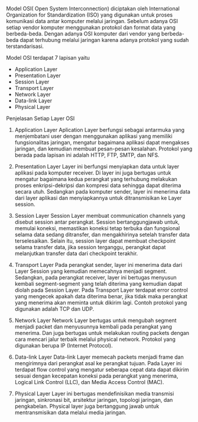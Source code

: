 Model OSI( Open System Interconnection) diciptakan oleh International Organization for Standardization (ISO) yang digunakan untuk proses komunikasi data antar komputer melalui jaringan. Sebelum adanya OSI setiap vendor komputer menggunakan protokol dan format data yang berbeda-beda. Dengan adanya OSI komputer dari vendor yang berbeda-beda dapat terhubung melalui jaringan karena adanya protokol yang sudah terstandarisasi. 

Model OSI terdapat 7 lapisan yaitu 
<ul>
	<li> Application Layer
	<li> Presentation Layer
	<li> Session Layer
	<li> Transport Layer
	<li>Network Layer
	<li> Data-link Layer
	<li> Physical Layer
</ul>

Penjelasan Setiap Layer OSI

1.	Application Layer
Aplication Layer berfungsi sebagai antarmuka yang menjembatani user dengan menggunakan aplikasi yang memiliki fungsionalitas jaringan, mengatur bagaimana aplikasi dapat mengakses jaringan, dan kemudian membuat pesan-pesan kesalahan. Protokol yang berada pada lapisan ini adalah HTTP, FTP, SMTP, dan NFS.

2.	Presentation Layer
Layer ini berfungsi menyiapkan data untuk layer aplikasi pada komputer receiver. Di layer ini juga bertugas untuk mengatur bagaimana kedua perangkat yang terhubung melakukan proses enkripsi-dekripsi dan kompresi data sehingga dapat diterima secara utuh. Sedangkan pada komputer sender, layer ini menerima data dari layer aplikasi dan menyiapkannya untuk ditransmisikan ke Layer session. 

3.	Session Layer
Session Layer membuat communication channels yang disebut session antar perangkat. Session bertanggungjawab untuk, memulai koneksi, memastikan koneksi tetap terbuka dan fungsional selama data sedang ditransfer, dan mengakhirinya setelah transfer data terselesaikan. Selain itu, session layer dapat membuat checkpoint selama transfer data, jika session terganggu, perangkat dapat melanjutkan transfer data dari checkpoint terakhir.

4.	Transport Layer
Pada perangkat sender, layer ini menerima data dari Layer Session yang kemudian memecahnya menjadi segment. Sedangkan, pada perangkat receiver, layer ini bertugas menyusun kembali segment-segment yang telah diterima yang kemudian dapat diolah pada Session Layer. Pada Transport Layer terdapat error control yang mengecek apakah data diterima benar, jika tidak maka perangkat yang menerima akan meminta untuk dikirim lagi. Contoh protokol yang digunakan adalah TCP dan UDP.

5.	Network Layer
Network Layer bertugas untuk mengubah segment menjadi packet dan menyusunnya kembali pada perangkat yang menerima. Dan juga bertugas untuk melakukan routing packets dengan cara mencari jalur terbaik melalui physical network. Protokol yang digunakan berupa IP (Internet Protocol).

6.	Data-link Layer
Data-link Layer memecah packets menjadi frame dan mengirimnya dari perangkat asal ke perangkat tujuan. Pada Layer ini terdapat flow control yang mengatur seberapa cepat data dapat dikirim sesuai dengan kecepatan koneksi pada perangkat yang menerima, Logical Link Control (LLC), dan Media Access Control (MAC).

7.	Physical Layer 
Layer ini bertugas mendefinisikan media transmisi jaringan, sinkronasi bit, arsitektur jaringan, topologi jaringan, dan pengkabelan. Physical layer juga bertanggung jawab untuk mentransmisikan data melalui media jaringan.
